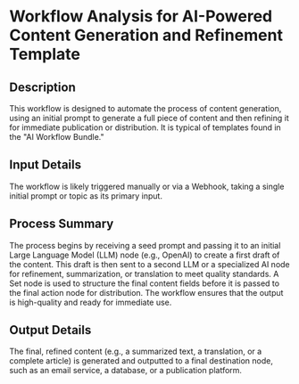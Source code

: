 # Workflow Analysis for AI-Powered Content Generation and Refinement Template

## Description
This workflow is designed to automate the process of content generation, using an initial prompt to generate a full piece of content and then refining it for immediate publication or distribution. It is typical of templates found in the "AI Workflow Bundle."

## Input Details
The workflow is likely triggered manually or via a Webhook, taking a single initial prompt or topic as its primary input.

## Process Summary
The process begins by receiving a seed prompt and passing it to an initial Large Language Model (LLM) node (e.g., OpenAI) to create a first draft of the content. This draft is then sent to a second LLM or a specialized AI node for refinement, summarization, or translation to meet quality standards. A Set node is used to structure the final content fields before it is passed to the final action node for distribution. The workflow ensures that the output is high-quality and ready for immediate use.

## Output Details
The final, refined content (e.g., a summarized text, a translation, or a complete article) is generated and outputted to a final destination node, such as an email service, a database, or a publication platform.
